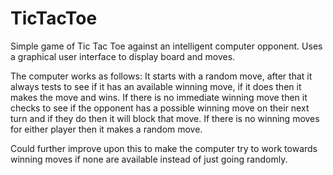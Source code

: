# TicTacToe
Simple game of Tic Tac Toe against an intelligent computer opponent. Uses a graphical user interface to display board and moves.

The computer works as follows: It starts with a random move, after that it always tests to see if it has an available winning move, 
if it does then it makes the move and wins. If there is no immediate winning move then it checks to see if the opponent has a possible
winning move on their next turn and if they do then it will block that move. If there is no winning moves for either player then it
makes a random move.

Could further improve upon this to make the computer try to work towards winning moves if none are available instead of just going 
randomly.
